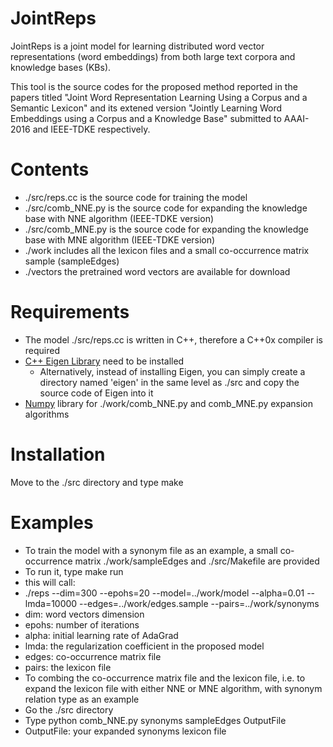 # JointReps
JointReps is a joint model for learning distributed word vector representations (word embeddings) from both large text corpora and knowledge bases (KBs). 

This tool is the source codes for the proposed method reported in the papers titled "Joint Word Representation Learning Using a Corpus and a Semantic Lexicon" and its extened version "Jointly Learning Word Embeddings using a Corpus and a Knowledge Base" submitted to AAAI-2016 and IEEE-TDKE respectively.

# Contents
* ./src/reps.cc is the source code for training the model
* ./src/comb_NNE.py is the source code for expanding the knowledge base with NNE algorithm (IEEE-TDKE version)
* ./src/comb_MNE.py is the source code for expanding the knowledge base with MNE algorithm (IEEE-TDKE version)
* ./work includes all the lexicon files and a small co-occurrence matrix sample (sampleEdges)
* ./vectors the pretrained word vectors are available for download

# Requirements
* The model ./src/reps.cc is written in C++, therefore a C++0x compiler is required
* [C++ Eigen Library](http://eigen.tuxfamily.org/index.php?title=Main_Page) need to be installed
  * Alternatively, instead of installing Eigen, you can simply create a directory named 'eigen' in the same level as ./src and copy the source code of Eigen into it
* [Numpy](http://www.numpy.org/) library for ./work/comb_NNE.py and comb_MNE.py expansion algorithms

# Installation
Move to the ./src directory and type make

# Examples
* To train the model with a synonym file as an example, a small co-occurrence matrix ./work/sampleEdges and ./src/Makefile are provided
 * To run it, type make run
 * this will call:
 * ./reps --dim=300 --epohs=20 --model=../work/model --alpha=0.01 --lmda=10000 --edges=../work/edges.sample --pairs=../work/synonyms
 * dim: word vectors dimension
 * epohs: number of iterations
 * alpha: initial learning rate of AdaGrad
 * lmda: the regularization coefficient in the proposed model
 * edges: co-occurrence matrix file
 * pairs: the lexicon file
* To combing the co-occurrence matrix file and the lexicon file, i.e. to expand the lexicon file with either NNE or MNE algorithm, with synonym relation type as an example
 * Go the ./src directory
 * Type python comb_NNE.py synonyms sampleEdges OutputFile
 * OutputFile: your expanded synonyms lexicon file
